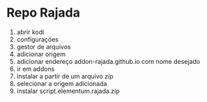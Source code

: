 # Repo Rajada

1. abrir kodi
2. configurações
3. gestor de arquivos
4. adicionar origem
5. adicionar endereço addon-rajada.github.io com nome desejado
6. ir em addons
7. instalar a partir de um arquivo zip
8. selecionar a origem adicionada
9. instalar script.elementum.rajada.zip
